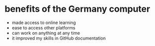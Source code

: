 # benefits of the Germany computer 
- made access to online learning
- ease to access other platforms
- can work on anything at any time
- it improved my skills in GitHub documentation 

